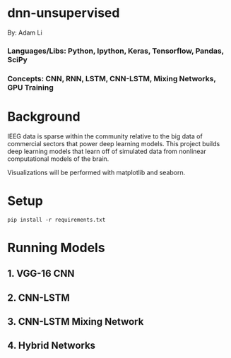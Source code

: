 # dnn-unsupervised
By: Adam Li
### Languages/Libs: Python, Ipython, Keras, Tensorflow, Pandas, SciPy
### Concepts: CNN, RNN, LSTM, CNN-LSTM, Mixing Networks, GPU Training

# Background
IEEG data is sparse within the community relative to the big data of commercial sectors that power deep learning models. This project builds deep learning models that learn off of simulated data from nonlinear computational models of the brain.

Visualizations will be performed with matplotlib and seaborn.

# Setup

    pip install -r requirements.txt

# Running Models
## 1. VGG-16 CNN

## 2. CNN-LSTM

## 3. CNN-LSTM Mixing Network

## 4. Hybrid Networks